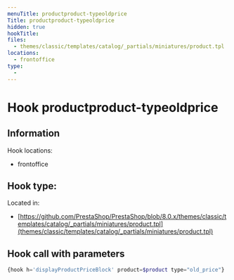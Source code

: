 ```yaml
---
menuTitle: productproduct-typeoldprice
Title: productproduct-typeoldprice
hidden: true
hookTitle: 
files:
  - themes/classic/templates/catalog/_partials/miniatures/product.tpl
locations:
  - frontoffice
type:
  - 
---
```


# Hook productproduct-typeoldprice

## Information

Hook locations: 
  - frontoffice

Hook type: 
  - 

Located in: 
  - [https://github.com/PrestaShop/PrestaShop/blob/8.0.x/themes/classic/templates/catalog/_partials/miniatures/product.tpl](themes/classic/templates/catalog/_partials/miniatures/product.tpl)

## Hook call with parameters

```php
{hook h='displayProductPriceBlock' product=$product type="old_price"}
```